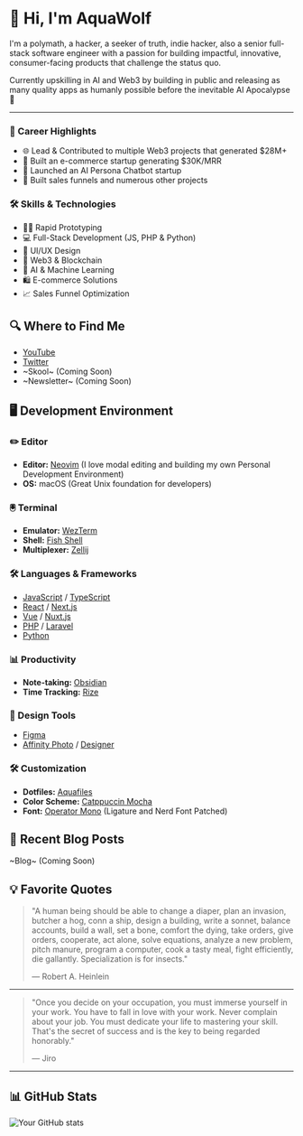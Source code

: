 # 👋 Hi, I'm AquaWolf

I'm a polymath, a hacker, a seeker of truth, indie hacker, also a senior full-stack software engineer with a passion for building impactful, innovative, consumer-facing products that challenge the status quo.

Currently upskilling in AI and Web3 by building in public and releasing as many quality apps as humanly possible before the inevitable AI Apocalypse 🤖

---

### 💼 Career Highlights

- 🌐 Lead & Contributed to multiple Web3 projects that generated $28M+
- 🛒 Built an e-commerce startup generating $30K/MRR
- 🤖 Launched an AI Persona Chatbot startup
- 🚀 Built sales funnels and numerous other projects

### 🛠️ Skills & Technologies

- 🏃‍♂️ Rapid Prototyping
- 💻 Full-Stack Development (JS, PHP & Python)
- 🎨 UI/UX Design
- 🔗 Web3 & Blockchain
- 🧠 AI & Machine Learning
- 🛍️ E-commerce Solutions
- 📈 Sales Funnel Optimization

## 🔍 Where to Find Me

- [YouTube](https://www.youtube.com/channel/UCkwRYP1J1hjRXwo5lyBRWdQ)
- [Twitter](https://twitter.com/0xAquaWolf)
- ~Skool~ (Coming Soon)
- ~Newsletter~ (Coming Soon)
<!-- - [Instagram](https://www.instagram.com/0xAquaWolf) -->

## 🖥️ Development Environment

### ✏️ Editor

- **Editor:** [Neovim](https://neovim.io/) (I love modal editing and building my own Personal Development Environment)
- **OS:** macOS (Great Unix foundation for developers)

### 🖲️ Terminal

- **Emulator:** [WezTerm](https://wezfurlong.org/wezterm/)
- **Shell:** [Fish Shell](https://fishshell.com/)
- **Multiplexer:** [Zellij](https://zellij.dev/)

### 🛠️ Languages & Frameworks

- [JavaScript](https://developer.mozilla.org/en-US/docs/Web/JavaScript) / [TypeScript](https://www.typescriptlang.org/)
- [React](https://reactjs.org/) / [Next.js](https://nextjs.org/)
- [Vue](https://vuejs.org/) / [Nuxt.js](https://nuxtjs.com/)
- [PHP](https://www.php.net/) / [Laravel](https://laravel.com/)
- [Python](https://www.python.org/)

### 📊 Productivity

- **Note-taking:** [Obsidian](https://obsidian.md/)
- **Time Tracking:** [Rize](https://rize.io/)

### 🎨 Design Tools

- [Figma](https://www.figma.com/)
- [Affinity Photo](https://affinity.serif.com/en-us/photo/) / [Designer](https://affinity.serif.com/en-us/designer/)

### 🛠️ Customization

- **Dotfiles:** [Aquafiles](https://github.com/0xaquawolf/aquafiles)
- **Color Scheme:** [Catppuccin Mocha](https://github.com/catppuccin/catppuccin)
- **Font:** [Operator Mono](https://www.typography.com/fonts/operator/overview) (Ligature and Nerd Font Patched)

## 📝 Recent Blog Posts

<!-- BLOG-POST-LIST:START -->

~Blog~ (Coming Soon)

<!-- BLOG-POST-LIST:END -->

## 💡 Favorite Quotes

> "A human being should be able to change a diaper, plan an invasion, butcher a hog, conn a ship, design a building, write a sonnet, balance accounts, build a wall, set a bone, comfort the dying, take orders, give orders, cooperate, act alone, solve equations, analyze a new problem, pitch manure, program a computer, cook a tasty meal, fight efficiently, die gallantly. Specialization is for insects."
>
> — Robert A. Heinlein

---

> "Once you decide on your occupation, you must immerse yourself in your work. You have to fall in love with your work. Never complain about your job. You must dedicate your life to mastering your skill. That's the secret of success and is the key to being regarded honorably."
>
> — Jiro

---

## 📊 GitHub Stats

![Your GitHub stats](https://github-readme-stats.vercel.app/api?username=0xAquaWolf&show_icons=true&theme=ambient_gradient)
